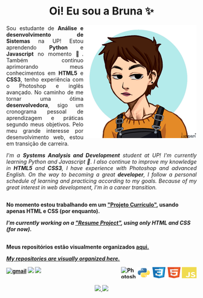 <h1 align="center">Oi! Eu sou a Bruna ✨</h1>
<img align="right" alt="avatar" height="300" src="https://raw.githubusercontent.com/brunagafo/projeto-curriculo/main/Imagens/perfil3.png">
 
<p align="justify" >Sou estudante de <b>Análise e desenvolvimento de Sistemas</b> na UP! Estou aprendendo <b>Python</b> e <b>Javascript</b> no momento 🌱. Também continuo aprimorando meus conhecimentos em <b>HTML5</b> e <b>CSS3</b>, tenho experiência com o Photoshop e inglês avançado. No caminho de me tornar uma ótima <b>desenvolvedora</b>, sigo um cronograma pessoal de aprendizagem e práticas segundo meus objetivos. Pelo meu grande interesse por desenvolvimento web, estou em transição de carreira.</p>

<p align="justify" > <i>I'm a <b>Systems Analysis and Development</b> student at UP! I'm currently learning Python and Javascript 🌱. I also continue to improve my knowledge in <b>HTML5</b> and <b>CSS3</b>, I have experience with Photoshop and advanced English. On the way to becoming a great <b>developer</b>, I follow a personal schedule of learning and practicing according to my goals. Because of my great interest in web development, I'm in a career transition.</i></p>

##

<p><b>No momento estou trabalhando em um <a href="https://brunagafo.github.io/projeto-curriculo" alt="Link para Projeto currículo" target="_blank" >"Projeto Currículo"</a>, usando apenas HTML e CSS (por enquanto).</b></p>
<i><b>I'm currently working on a <a href="https://brunagafo.github.io/projeto-curriculo" alt="Link para Projeto currículo" target="_blank" >"Resume Project"</a>, using only HTML and CSS (for now).<b></i></p>

##

<p><b>Meus repositórios estão visualmente organizados <a href="https://brunagafo.github.io/" alt="Link para repositórios" target="_blank" >aqui.</b></p>
<p><i><b>My repositories are visually organized <a href="https://brunagafo.github.io/" alt="Link para repositórios" target="_blank" >here.</b></i></p>
 
<div>
  <a href="mailto:brunagafo@gmail.com" target="_blank" ><img src="https://img.shields.io/badge/Gmail-D14836?style=for-the-badge&logo=gmail&logoColor=white"             alt="gmail"></a>
  <a href="https://instagram.com/insipda" target="_blank"><img src="https://img.shields.io/badge/-Instagram-%23E4405F?style=for-the-badge&logo=instagram&logoColor=white" target="_blank"></a>
  <a href="https://www.linkedin.com/in/brunagafo/" target="_blank"><img src="https://img.shields.io/badge/-LinkedIn-%230077B5?style=for-the-badge&logo=linkedin&logoColor=white" target="_blank"></a> 
  <img align="right" alt="javascript" height="30" width="40" src="https://raw.githubusercontent.com/devicons/devicon/master/icons/javascript/javascript-plain.svg">
  <img align="right" alt="HTML" height="30" width="40" src="https://raw.githubusercontent.com/devicons/devicon/master/icons/html5/html5-original.svg">
  <img align="right" alt="CSS" height="30" width="40" src="https://raw.githubusercontent.com/devicons/devicon/master/icons/css3/css3-original.svg">
  <img align="right" alt="Python" height="30" width="40" src="https://raw.githubusercontent.com/devicons/devicon/master/icons/python/python-original.svg">
  <img align="right" alt="Photoshop" height="30" width="40" src="https://cdn.jsdelivr.net/gh/devicons/devicon/icons/photoshop/photoshop-plain.svg">
</div>

##

<div align="center">
  <a href="https://github.com/brunagafo">
    <img height="150em" src="https://github-readme-stats.vercel.app/api?username=brunagafo&count_private=true&include_all_commits=true&show_icons=true&theme=tokyonight&hide_border=false&show_owner=true"/>
    <img height="150em" src="https://github-readme-stats.vercel.app/api/top-langs/?username=brunagafo&theme=tokyonight&hide_border=false&&layout=compact"/>
  </a>
</div>

